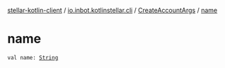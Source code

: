 [stellar-kotlin-client](../../index.md) / [io.inbot.kotlinstellar.cli](../index.md) / [CreateAccountArgs](index.md) / [name](./name.md)

# name

`val name: `[`String`](https://kotlinlang.org/api/latest/jvm/stdlib/kotlin/-string/index.html)